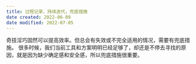 ```yaml
---
title: 过程记录，持续迭代，兜底措施
date created: 2022-06-09
date modified: 2022-07-05
---
```

奇技淫巧固然可以提高效率。但总会有失效或不完全适用的情况，需要有兜底措施。
很多时候，我们当前工具和方案明明已经足够了，却还是不停去寻找的原因，就是因为缺少确定感和安全感，所以兜底措施很重要。
